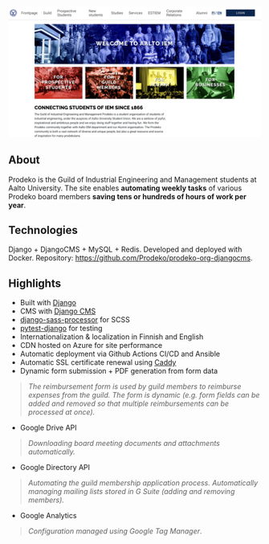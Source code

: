 ![prodeko.org](images/prodeko-org.png)

## About
Prodeko is the Guild of Industrial Engineering and Management students at Aalto University. The site enables **automating weekly tasks** of various Prodeko board members **saving tens or hundreds of hours of work per year**.

## Technologies
Django + DjangoCMS + MySQL + Redis. Developed and deployed with Docker. Repository: https://github.com/Prodeko/prodeko-org-djangocms.

## Highlights
- Built with [Django](https://www.djangoproject.com/)
- CMS with [Django CMS](https://www.django-cms.org/en/)
- [django-sass-processor](https://github.com/jrief/django-sass-processor) for SCSS
- [pytest-django](https://pytest-django.readthedocs.io/en/latest/) for testing
- Internationalization & localization in Finnish and English
- CDN hosted on Azure for site performance
- Automatic deployment via Github Actions CI/CD and Ansible
- Automatic SSL certificate renewal using [Caddy](https://caddyserver.com/)
- Dynamic form submission + PDF generation from form data
> *The reimbursement form is used by guild members to reimburse expenses from the guild. The form is dynamic (e.g. form fields can be added and removed so that multiple reimbursements can be processed at once).*
- Google Drive API
> *Downloading board meeting documents and attachments automatically.*
- Google Directory API
> *Automating the guild membership application process. Automatically managing mailing lists stored in G Suite (adding and removing members).*
- Google Analytics
> *Configuration managed using Google Tag Manager*.
